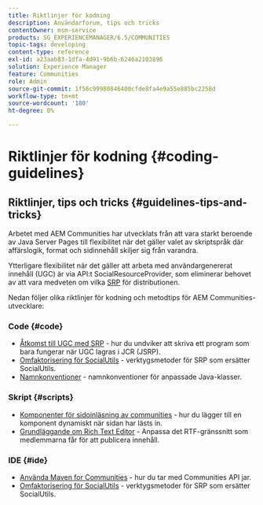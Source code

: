 ```yaml
---
title: Riktlinjer för kodning
description: Användarforum, tips och tricks
contentOwner: msm-service
products: SG_EXPERIENCEMANAGER/6.5/COMMUNITIES
topic-tags: developing
content-type: reference
exl-id: a23aab83-1dfa-4d91-9b6b-6246a2103896
solution: Experience Manager
feature: Communities
role: Admin
source-git-commit: 1f56c99980846400cfde8fa4e9a55e885bc2258d
workflow-type: tm+mt
source-wordcount: '180'
ht-degree: 0%

---
```


# Riktlinjer för kodning {#coding-guidelines}

## Riktlinjer, tips och tricks {#guidelines-tips-and-tricks}

Arbetet med AEM Communities har utvecklats från att vara starkt beroende av Java Server Pages till flexibilitet när det gäller valet av skriptspråk där affärslogik, format och sidinnehåll skiljer sig från varandra.

Ytterligare flexibilitet när det gäller att arbeta med användargenererat innehåll (UGC) är via API:t SocialResourceProvider, som eliminerar behovet av att vara medveten om vilka [SRP](srp.md) för distributionen.

Nedan följer olika riktlinjer för kodning och metodtips för AEM Communities-utvecklare:

### Code {#code}

* [Åtkomst till UGC med SRP](accessing-ugc-with-srp.md) - hur du undviker att skriva ett program som bara fungerar när UGC lagras i JCR (JSRP).
* [Omfaktorisering för SocialUtils](socialutils.md) - verktygsmetoder för SRP som ersätter SocialUtils.
* [Namnkonventioner](naming-conventions.md) - namnkonventioner för anpassade Java-klasser.

### Skript {#scripts}

* [Komponenter för sidoinläsning av communities](sideloading.md) - hur du lägger till en komponent dynamiskt när sidan har lästs in.
* [Grundläggande om Rich Text Editor](rte.md) - Anpassa det RTF-gränssnitt som medlemmarna får för att publicera innehåll.

### IDE {#ide}

* [Använda Maven for Communities](maven.md) - hur du tar med Communities API jar.
* [Omfaktorisering för SocialUtils](socialutils.md) - verktygsmetoder för SRP som ersätter SocialUtils.

